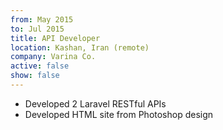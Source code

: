 ```yaml
---
from: May 2015
to: Jul 2015
title: API Developer
location: Kashan, Iran (remote)
company: Varina Co.
active: false
show: false
---
```


* Developed 2 Laravel RESTful APIs
* Developed HTML site from Photoshop design
